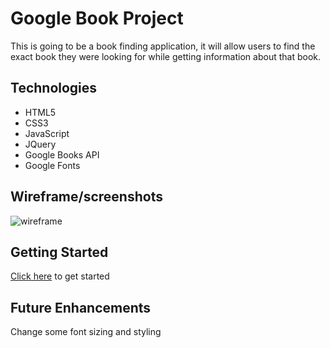 # Google Book Project
This is going to be a book finding application, it will allow users to find the exact book they were looking for while getting information about that book. 

## Technologies
- HTML5
- CSS3
- JavaScript
- JQuery
- Google Books API
- Google Fonts
## Wireframe/screenshots
![wireframe](./imgs/wireframe.png)
## Getting Started
[Click here](https://natjune.github.io/Google-Books-Project/) to get started
## Future Enhancements
Change some font sizing and styling
